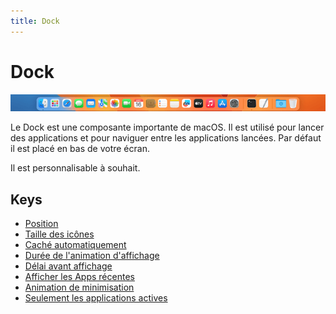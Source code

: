 ```yaml
---
title: Dock
---
```


# Dock

<img
  src="../../dock/images/dock.png" alt="Une capture de Dock"
  width="740" height="41" style="height: auto"
/>

Le Dock est une composante importante de macOS.
Il est utilisé pour lancer des applications et pour naviguer entre les applications lancées.
Par défaut il est placé en bas de votre écran.

Il est personnalisable à souhait.

## Keys

- [Position](./orientation.md)
- [Taille des icônes](./tilesize.md)
- [Caché automatiquement](./autohide.md)
- [Durée de l&#x27;animation d&#x27;affichage](./autohide-time-modifier.md)
- [Délai avant affichage](./autohide-delay.md)
- [Afficher les Apps récentes](./show-recents.md)
- [Animation de minimisation](./mineffect.md)
- [Seulement les applications actives](./static-only.md)

